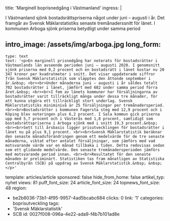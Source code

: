 title: 'Marginell boprisnedgång i Västmanland'
ingress: |
  <p><span class="TextRun SCXW190373660 BCX0"><span class="NormalTextRun SCXW190373660 BCX0">I Västmanland sjönk bostadsrättspriserna något under juni – augusti i år. Det framgår av Svensk Mäklarstatistiks senaste tremånaderssnitt för länet. I kommunen Arboga sjönk priserna betydligt under samma period</span></span>
  </p>
  
intro_image: /assets/img/arboga.jpg
long_form:
  -
    type: text
    text: '<p>En marginell prisnedgång har noterats för bostadsrätter i Västmanlands län avseende perioden juni – augusti 2020. I genomsnitt sjönk priserna med 0,2 procent och en bostadsrätt i länet kostar nu 20 347 kronor per kvadratmeter i snitt. Det visar uppdaterade siffror från Svensk Mäklarstatistik som släpptes den åttonde september i år.&nbsp; <br><br>Under månaderna juni – augusti i år såldes totalt 702 bostadsrätter i länet, jämfört med 682 under samma period förra året.&nbsp; <br><br>I fem av länets kommuner har försäljningarna av bostadsrätter varit tillräckligt många under dessa tre månader, för att kunna utgöra ett tillräckligt stort underlag. Svensk Mäklarstatistiks miniminivå är 25 försäljningar per tremånadersperiod. <br><br>Bostadsrätter i kommunen Fagersta steg med 12,9 procent och i Köping blev noteringen plus 6,2 procent. I Sala kommun gick priserna upp med 5,7 procent och i Västerås med 1,8 procent, samtidigt som bostadsrättspriserna i Arboga sjönk med i snitt 19,3 procent.&nbsp; <br><br>Sett till årsbasis ligger prisutvecklingen för bostadsrätter i länet nu på plus 9,1 procent. <br><br>Svensk Mäklarstatistik beräknar den senaste månadsförändringen genom ett medelvärde för de tre senaste månaderna, viktat efter antalet försäljningar, som jämförs med vad motsvarande värde var en månad tillbaka i tiden. Detta redovisas sedan som ett glidande medelvärde. Den senaste tremånadersperioden jämförs med motsvarande period innan. <br><br>Resultatet för den senaste månaden är preliminärt. Statistiken tas fram månatligen av Statistiska Centralbyrån (SCB) på uppdrag av Svensk Mäklarstatistik.&nbsp; &nbsp;</p>'
template: articles/article
sponsored: false
hide_from_home: false
artikel_typ: nyhet
views: 81
puff_font_size: 24
article_font_size: 24
topnews_font_size: 48
region:
  - be2b6036-73b1-4f95-9957-4ad5bcabc684
clicks: 0
link: '1'
categories: boprisutveckling
tags:
  - 'Svensk Mäklarstatistik'
  - SCB
id: 0027f008-096a-4e22-ada9-f4b7b101ad8e
